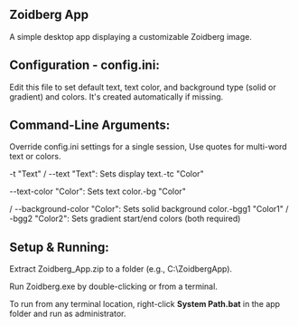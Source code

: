 ## Zoidberg App
A simple desktop app displaying a customizable Zoidberg image. 

## Configuration - config.ini: 
 Edit this file to set default text, text color, and background type (solid or gradient) and colors. It's created automatically if missing. 

## Command-Line Arguments: 
Override config.ini settings for a single session, Use quotes for multi-word text or colors.


-t "Text" / --text "Text": Sets display text.-tc "Color"

 --text-color "Color": Sets text color.-bg "Color"

 / --background-color "Color": Sets solid background color.-bgg1 "Color1" / -bgg2 "Color2": Sets gradient start/end colors (both required)

## Setup & Running:
Extract Zoidberg_App.zip to a folder (e.g., C:\ZoidbergApp).

Run Zoidberg.exe by double-clicking or from a terminal.

To run from any terminal location, right-click **System Path.bat** in the app folder and run as administrator.
